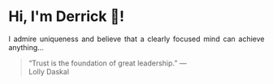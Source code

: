 # Hi, I'm Derrick 👋!
<p align="justify">I admire uniqueness and believe that a clearly focused mind can achieve anything...</p> 
<!-- #quote-start -->
<blockquote>&ldquo;Trust is the foundation of great leadership.&rdquo; &mdash; <footer>Lolly Daskal</footer></blockquote>
<!-- #quote-end -->

